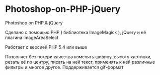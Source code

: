 
# Photoshop-on-PHP-jQuery
Photoshop on PHP &amp; jQuery 

Сделано с помощью PHP ( библиотека ImageMagick ), jQuery и её плагина ImageAreaSelect 

Работает с версией PHP 5.4 или выше

Позволяет без потери качества изменять ширину, высоту картинки, резать её по центру, писать на ней текст, применять к ней различные фильтры и многое другое. Поддерживается gif-формат 

